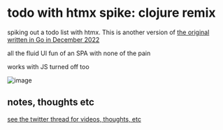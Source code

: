 # todo with htmx spike: clojure remix

spiking out a todo list with htmx. This is another version of [the original written in Go in December 2022](https://github.com/quii/todo)

all the fluid UI fun of an SPA with none of the pain

works with JS turned off too

![image](https://user-images.githubusercontent.com/631756/205446910-2196c5e5-ffe5-418d-b468-9523d0d2d954.png)

## notes, thoughts etc

[see the twitter thread for videos, thoughts, etc](https://twitter.com/quii/status/1598987894865113088)
